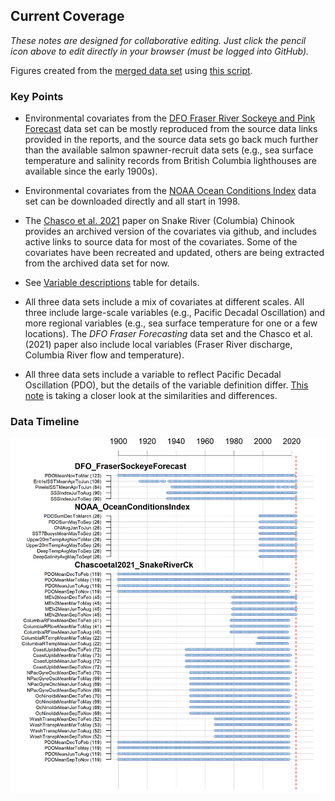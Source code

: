 ## Current Coverage

*These notes are designed for collaborative editing. Just click the pencil icon above to edit directly in your browser (must be logged into GitHub).*

Figures created from the [merged data set](https://github.com/SOLV-Code/Open-Source-Env-Cov-PacSalmon/blob/main/OUTPUT/Merged_CovariateSet.csv) using [this script](https://github.com/SOLV-Code/Open-Source-Env-Cov-PacSalmon/blob/main/CODE/1_MergeAndSummarize_DataSets.R).

### Key Points


* Environmental covariates from the [DFO Fraser River Sockeye and Pink Forecast](https://github.com/SOLV-Code/Open-Source-Env-Cov-PacSalmon/tree/main/DATA/DFO_FraserSockeyeForecast) data set can be mostly reproduced from the source data links provided in the reports, and the source data sets go back much further than the available salmon spawner-recruit data sets (e.g., sea surface temperature and salinity records from British Columbia lighthouses are available since the early 1900s).

* Environmental covariates from the [NOAA Ocean Conditions Index](https://github.com/SOLV-Code/Open-Source-Env-Cov-PacSalmon/tree/main/DATA/NOAA_OceanConditionsIndex) data set can be downloaded directly and all start in 1998.

* The [Chasco et al. 2021](https://github.com/SOLV-Code/Open-Source-Env-Cov-PacSalmon/tree/main/DATA/Chascoetal2021_SnakeRiverCk) paper on Snake River (Columbia) Chinook provides an archived version of the covariates via github, and includes active links to source data for most of the covariates. Some of the covariates have been recreated and updated, others are being extracted from the archived data set for now.

* See [Variable descriptions](https://github.com/SOLV-Code/Open-Source-Env-Cov-PacSalmon/blob/main/DATA/LookUp_VariableDescriptions.csv) table for details.

* All three data sets include a mix of covariates at different scales. All three include large-scale variables (e.g., Pacific Decadal Oscillation) and more regional variables (e.g., sea surface temperature for one or a few locations). The *DFO Fraser Forecasting* data set and the Chasco et al. (2021) paper also include local variables (Fraser River discharge, Columbia River flow and temperature).

* All three data sets include a variable to reflect Pacific Decadal Oscillation (PDO), but the details of the variable definition differ. [This note](https://github.com/SOLV-Code/Open-Source-Env-Cov-PacSalmon/tree/main/NOTES/PDO_Comparison) is taking a closer look at the similarities and differences.


### Data Timeline

<img src="https://github.com/SOLV-Code/Open-Source-Env-Cov-PacSalmon/blob/main/OUTPUT/DataOverview_ALL.png"
	width="600">

